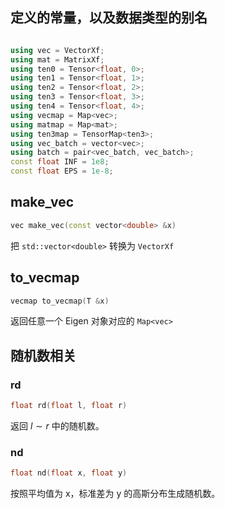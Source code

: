 ## 定义的常量，以及数据类型的别名

```cpp

using vec = VectorXf;
using mat = MatrixXf;
using ten0 = Tensor<float, 0>;
using ten1 = Tensor<float, 1>;
using ten2 = Tensor<float, 2>;
using ten3 = Tensor<float, 3>;
using ten4 = Tensor<float, 4>;
using vecmap = Map<vec>;
using matmap = Map<mat>;
using ten3map = TensorMap<ten3>;
using vec_batch = vector<vec>;
using batch = pair<vec_batch, vec_batch>;
const float INF = 1e8;
const float EPS = 1e-8;
```

## make_vec

```cpp
vec make_vec(const vector<double> &x) 
```
把 `std::vector<double>` 转换为 `VectorXf`

## to_vecmap

```cpp
vecmap to_vecmap(T &x)
```
返回任意一个 Eigen 对象对应的 `Map<vec>`

## 随机数相关

### rd

```cpp
float rd(float l, float r)
```
返回 $l\sim r$ 中的随机数。

### nd

```cpp
float nd(float x, float y)
```
按照平均值为 x，标准差为 y 的高斯分布生成随机数。
